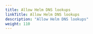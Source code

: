 ```yaml
---
title: Allow Helm DNS lookups
linkTitle: Allow Helm DNS lookups
description: "Allow Helm DNS lookups"
weight: 110
---
```

